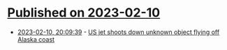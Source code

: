# [Published on 2023-02-10](index.md)

* [2023-02-10, 20:09:39](https://news.ycombinator.com/item?id=34745086) - [US jet shoots down unknown object flying off Alaska coast](https://apnews.com/article/pentagon-shoots-down-unknown-flying-object-175f9078d1df36e392b2956ba771001e)
